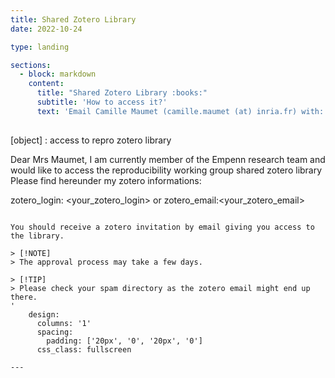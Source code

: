 ```yaml
---
title: Shared Zotero Library
date: 2022-10-24

type: landing

sections:
  - block: markdown
    content:
      title: "Shared Zotero Library :books:"
      subtitle: 'How to access it?'
      text: 'Email Camille Maumet (camille.maumet (at) inria.fr) with:
      
```
[object] : access to repro zotero library

Dear Mrs Maumet,
I am currently member of the Empenn research team and would like to access the reproducibility working group shared zotero library
Please find hereunder my zotero informations:

zotero_login: <your_zotero_login>
or
zotero_email:<your_zotero_email>

```

You should receive a zotero invitation by email giving you access to the library.

> [!NOTE]  
> The approval process may take a few days.

> [!TIP]
> Please check your spam directory as the zotero email might end up there.
'
    design:
      columns: '1'
      spacing:
        padding: ['20px', '0', '20px', '0']
      css_class: fullscreen

---
```

